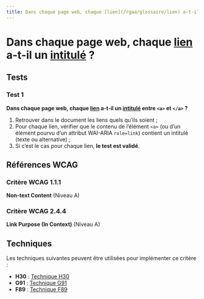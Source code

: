 ```yaml
---
title: Dans chaque page web, chaque [lien](/rgaa/glossaire/lien) a-t-il un [intitulé](/rgaa/glossaire/intitule-ou-nom-accessible-de-lien) ?
---
```


# Dans chaque page web, chaque [lien](/rgaa/glossaire/lien) a-t-il un [intitulé](/rgaa/glossaire/intitule-ou-nom-accessible-de-lien) ?



## Tests

### Test 1

**Dans chaque page web, chaque [lien](/rgaa/glossaire/lien) a-t-il un [intitulé](/rgaa/glossaire/intitule-ou-nom-accessible-de-lien) entre `<a>` et `</a>` ?**

1. Retrouver dans le document les liens quels qu’ils soient ;
2. Pour chaque lien, vérifier que le contenu de l’élément `<a>` (ou d’un élément pourvu d’un attribut WAI-ARIA `role=link`) contient un intitulé (texte ou alternative) ;
3. Si c’est le cas pour chaque lien, **le test est validé**.



## Références WCAG

### Critère WCAG 1.1.1

**Non-text Content** (Niveau A)

### Critère WCAG 2.4.4

**Link Purpose (In Context)** (Niveau A)



## Techniques

Les techniques suivantes peuvent être utilisées pour implémenter ce critère :

- **H30** : [Technique H30](https://www.w3.org/WAI/WCAG21/Techniques/html/H30)
- **G91** : [Technique G91](https://www.w3.org/WAI/WCAG21/Techniques/html/G91)
- **F89** : [Technique F89](https://www.w3.org/WAI/WCAG21/Techniques/html/F89)
